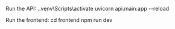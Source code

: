 Run the API:
.\.venv\Scripts\activate
uvicorn api.main:app --reload

Run the frontend:
cd frontend
npm run dev